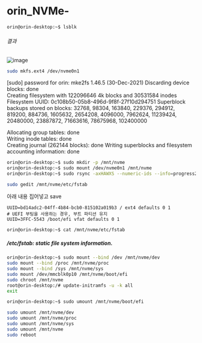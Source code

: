 # orin_NVMe-


```bash
orin@orin-desktop:~$ lsblk
```

######	 결과
	
![image](https://github.com/user-attachments/assets/df9ebaf8-8c62-4265-8f31-6dd29389ffa9)


	
```bash
sudo mkfs.ext4 /dev/nvme0n1
```

[sudo] password for orin: 
mke2fs 1.46.5 (30-Dec-2021)
Discarding device blocks: done                            
Creating filesystem with 122096646 4k blocks and 30531584 inodes
Filesystem UUID: 0c108b50-05b8-496d-9f8f-27f10d294751
Superblock backups stored on blocks: 
	32768, 98304, 163840, 229376, 294912, 819200, 884736, 1605632, 2654208, 
	4096000, 7962624, 11239424, 20480000, 23887872, 71663616, 78675968, 
	102400000

Allocating group tables: done                            
Writing inode tables: done                            
Creating journal (262144 blocks): done
Writing superblocks and filesystem accounting information: done     

	
``` bash
orin@orin-desktop:~$ sudo mkdir -p /mnt/nvme
orin@orin-desktop:~$ sudo mount /dev/nvme0n1 /mnt/nvme
orin@orin-desktop:~$ sudo rsync -axHAWXS --numeric-ids --info=progress2 / /mnt/nvme
```

```bash
sudo gedit /mnt/nvme/etc/fstab
```
아래 내용 집어넣고 save

```
UUID=bd14adc2-04ff-4b84-bcb0-815102a019b3 / ext4 defaults 0 1
# UEFI 부팅을 사용하는 경우, 부트 파티션 유지
UUID=3FFC-5543 /boot/efi vfat defaults 0 1
```
``` 
orin@orin-desktop:~$ cat /mnt/nvme/etc/fstab
```
	
##### /etc/fstab: static file system information.



 ```bash
orin@orin-desktop:~$ sudo mount --bind /dev /mnt/nvme/dev
sudo mount --bind /proc /mnt/nvme/proc
sudo mount --bind /sys /mnt/nvme/sys
sudo mount /dev/mmcblk0p10 /mnt/nvme/boot/efi
sudo chroot /mnt/nvme
root@orin-desktop:/# update-initramfs -u -k all
exit
```
```bash
orin@orin-desktop:~$ sudo umount /mnt/nvme/boot/efi
```
```bash
sudo umount /mnt/nvme/dev
sudo umount /mnt/nvme/proc
sudo umount /mnt/nvme/sys
sudo umount /mnt/nvme
sudo reboot
```


